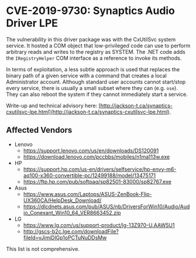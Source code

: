 # CVE-2019-9730: Synaptics Audio Driver LPE

The vulnerability in this driver package was with the CxUtilSvc system service. It hosted a COM object that low-privileged code can use to perform arbitrary reads and writes to the registry as SYSTEM. The .NET code adds the `IRegistryHelper` COM interface as a reference to invoke its methods.

In terms of exploitation, a less subtle approach is used that replaces the binary path of a given service with a command that creates a local Administrator account. Although standard user accounts cannot start/stop every service, there is usually a small subset where they can (e.g. `ose`). They can also reboot the system if they cannot immediately start a service.

Write-up and technical advisory here: [http://jackson-t.ca/synaptics-cxutilsvc-lpe.html](http://jackson-t.ca/synaptics-cxutilsvc-lpe.html).

## Affected Vendors

- Lenovo
  - https://support.lenovo.com/us/en/downloads/DS120091
  - https://download.lenovo.com/pccbbs/mobiles/n1ma113w.exe
- HP
  - https://support.hp.com/us-en/drivers/selfservice/hp-envy-m6-aq100-x360-convertible-pc/12499188/model/13475171
  - https://ftp.hp.com/pub/softpaq/sp82501-83000/sp82767.exe
- Asus
  - https://www.asus.com/Laptops/ASUS-ZenBook-Flip-UX360CA/HelpDesk_Download/
  - https://dlcdnets.asus.com/pub/ASUS/nb/DriversForWin10/Audio/Audio_Conexant_Win10_64_VER8663452.zip
- LG
  - https://www.lg.com/us/support-product/lg-13Z970-U.AAW5U1
  - http://gscs-b2c.lge.com/downloadFile?fileId=vJimjDlGp1oPCTuNuDDsMw

This list is not comprehensive.
